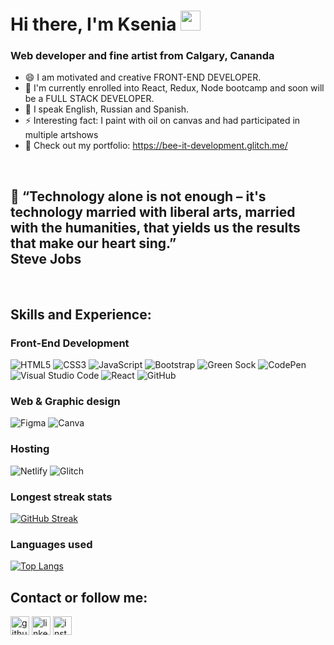 


<!--
**KseGreb/KseGreb** is a ✨ _special_ ✨ repository because its `README.md` (this file) appears on your GitHub profile.

Here are some ideas to get you started:   

- 🔭 I’m currently working on ...
- 🌱 I’m currently learning ...
- 👯 I’m looking to collaborate on ...
- 🤔 I’m looking for help with ...
- 💬 Ask me about ...
- 📫 How to reach me: ...
- 😄 Pronouns: ...
- ⚡ Fun fact: ...
-->



<h1> Hi there, I'm Ksenia <img src="https://github.com/blackcater/blackcater/raw/main/images/Hi.gif" height="32"/></h1>
<h3>Web developer and fine artist from Calgary, Cananda </h3>

- 😄 I am motivated and creative FRONT-END DEVELOPER.
- 🌱 I'm currently enrolled into React, Redux, Node bootcamp and soon will be a FULL STACK DEVELOPER.
- 💬 I speak English, Russian and Spanish.
- ⚡ Interesting fact: I paint with oil on canvas and had participated in multiple artshows
-  🔭 Check out my portfolio: https://bee-it-development.glitch.me/

<br>
<h2> 💞️ “Technology alone is not enough – it's technology married with liberal arts, married with the humanities, that yields us the results that make our heart sing.”
 <br>
Steve Jobs
</h2>

<br>



## Skills and Experience:
<!-- https://simpleicons.org -->
<!-- https://github.com/simple-icons/simple-icons/blob/develop/slugs.md -->
<!-- https://github.com/Ileriayo/markdown-badges -->

### Front-End Development

![HTML5](https://img.shields.io/badge/html5-%23E34F26.svg?style=for-the-badge&logo=html5&logoColor=white) 
![CSS3](https://img.shields.io/badge/css3-%231572B6.svg?style=for-the-badge&logo=css3&logoColor=white) 
![JavaScript](https://img.shields.io/badge/javascript-%23323330.svg?style=for-the-badge&logo=javascript&logoColor=%23F7DF1E) 
![Bootstrap](https://img.shields.io/badge/bootstrap-%23563D7C.svg?style=for-the-badge&logo=bootstrap&logoColor=white) 
![Green Sock](https://img.shields.io/badge/green%20sock-88CE02?style=for-the-badge&logo=greensock&logoColor=white) 
![CodePen](https://img.shields.io/badge/Codepen-000000?style=for-the-badge&logo=codepen&logoColor=white)
![Visual Studio Code](https://img.shields.io/badge/Visual%20Studio%20Code-0078d7.svg?style=for-the-badge&logo=visual-studio-code&logoColor=white) 
![React](https://img.shields.io/badge/react-%2320232a.svg?style=for-the-badge&logo=react&logoColor=%2361DAFB) 
![GitHub](https://img.shields.io/badge/github-%23121011.svg?style=for-the-badge&logo=github&logoColor=white)

<!--
![NPM](https://img.shields.io/badge/NPM-%23CB3837.svg?style=for-the-badge&logo=npm&logoColor=white) 
![Perl](https://img.shields.io/badge/perl-%2339457E.svg?style=for-the-badge&logo=perl&logoColor=white) 
![React Router](https://img.shields.io/badge/React_Router-CA4245?style=for-the-badge&logo=react-router&logoColor=white)
![TailwindCSS](https://img.shields.io/badge/tailwindcss-%2338B2AC.svg?style=for-the-badge&logo=tailwind-css&logoColor=white) 
![SASS](https://img.shields.io/badge/SASS-hotpink.svg?style=for-the-badge&logo=SASS&logoColor=white) 
![Styled Components](https://img.shields.io/badge/styled--components-DB7093?style=for-the-badge&logo=styled-components&logoColor=white)
![Redux](https://img.shields.io/badge/redux-%23593d88.svg?style=for-the-badge&logo=redux&logoColor=white) 
-->

### Web & Graphic design
![Figma](https://img.shields.io/badge/figma-%23F24E1E.svg?style=for-the-badge&logo=figma&logoColor=white) 	![Canva](https://img.shields.io/badge/Canva-%2300C4CC.svg?style=for-the-badge&logo=Canva&logoColor=white)

<!--
![Adobe Photoshop](https://img.shields.io/badge/adobe%20photoshop-%2331A8FF.svg?style=for-the-badge&logo=adobe%20photoshop&logoColor=white) ![Adobe Illustrator](https://img.shields.io/badge/adobe%20illustrator-%23FF9A00.svg?style=for-the-badge&logo=adobe%20illustrator&logoColor=white) 
![Adobe InDesign](https://img.shields.io/badge/Adobe%20InDesign-49021F?style=for-the-badge&logo=adobeindesign&logoColor=white) 
![Adobe Lightroom](https://img.shields.io/badge/Adobe%20Lightroom-31A8FF.svg?style=for-the-badge&logo=Adobe%20Lightroom&logoColor=white)
-->

<!--
### Backend & Databases
![NodeJS](https://img.shields.io/badge/node.js-6DA55F?style=for-the-badge&logo=node.js&logoColor=white)	![Express.js](https://img.shields.io/badge/express.js-%23404d59.svg?style=for-the-badge&logo=express&logoColor=%2361DAFB) ![MongoDB](https://img.shields.io/badge/MongoDB-%234ea94b.svg?style=for-the-badge&logo=mongodb&logoColor=white) ![Firebase](https://img.shields.io/badge/Firebase-039BE5?style=for-the-badge&logo=Firebase&logoColor=white) ![Insomnia](https://img.shields.io/badge/Insomnia-black?style=for-the-badge&logo=insomnia&logoColor=5849BE) ![Postman](https://img.shields.io/badge/Postman-FF6C37?style=for-the-badge&logo=postman&logoColor=white)
-->

### Hosting
![Netlify](https://img.shields.io/badge/netlify-%23000000.svg?style=for-the-badge&logo=netlify&logoColor=#00C7B7) ![Glitch](https://img.shields.io/badge/glitch-%233333FF.svg?style=for-the-badge&logo=glitch&logoColor=white)  

<!--
![Vercel](https://img.shields.io/badge/vercel-%23000000.svg?style=for-the-badge&logo=vercel&logoColor=white)
-->

<!-- 
### GitHub Profile Trophy 
[![trophy](https://github-profile-trophy.vercel.app/?username=KseGreb)](https://github.com/KseGreb/github-profile-trophy) 
-->


### Longest streak stats 
[![GitHub Streak](https://github-readme-streak-stats.herokuapp.com/?user=KseGreb)](https://git.io/streak-stats)

### Languages used
[![Top Langs](https://github-readme-stats.vercel.app/api/top-langs/?username=KseGreb&layout=compact)](https://github.com/KseGreb/github-readme-stats)

<!--
[![Anurag's GitHub stats](https://github-readme-stats.vercel.app/api?username=KseGreb)](https://github.com/KseGreb/github-readme-stats)
-->

## Contact or follow me:

[<img src='https://cdn.jsdelivr.net/npm/simple-icons@3.0.1/icons/github.svg' alt='github' height='30'>](https://github.com/KseGreb)  [<img src='https://cdn.jsdelivr.net/npm/simple-icons@3.0.1/icons/linkedin.svg' alt='linkedin' height='30'>](https://www.linkedin.com/in/ksenia-grebenshchikova/)  [<img src='https://cdn.jsdelivr.net/npm/simple-icons@3.0.1/icons/instagram.svg' alt='instagram' height='30'>](https://www.instagram.com/ksenia_the_fine_artist/)  

<!---

--->

